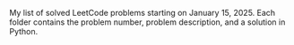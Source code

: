 My list of solved LeetCode problems starting on January 15, 2025. Each folder contains the problem number, problem description, and a solution in Python.